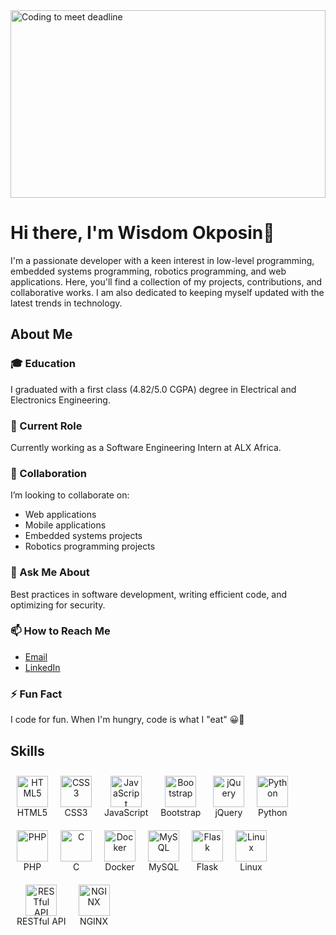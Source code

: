 <img src="https://media.giphy.com/media/CrFLL3CnRpw5ddlBMm/giphy.gif" alt="Coding to meet deadline" width="100%" height="300px"/>

# Hi there, I'm Wisdom Okposin👋

I'm a passionate developer with a keen interest in low-level programming, embedded systems programming, robotics programming, and web applications. Here, you'll find a collection of my projects, contributions, and collaborative works. I am also dedicated to keeping myself updated with the latest trends in technology.

## About Me
### 🎓 Education
I graduated with a first class (4.82/5.0 CGPA) degree in Electrical and Electronics Engineering.

### 💼 Current Role
Currently working as a Software Engineering Intern at ALX Africa.


### 👯 Collaboration
I’m looking to collaborate on:

- Web applications
- Mobile applications
- Embedded systems projects
- Robotics programming projects

### 💬 Ask Me About
Best practices in software development, writing efficient code, and optimizing for security.

### 📫 How to Reach Me
- [Email](mailto:wisdomokposin@gmail.com)
- [LinkedIn](https://www.linkedin.com/in/wisdom-okposin/)

### ⚡ Fun Fact
I code for fun. When I'm hungry, code is what I "eat" 😀🤣

## Skills
<div style="display: flex; flex-wrap: wrap;">
    <div style="text-align: center; margin: 10px;">
        <img alt="HTML5" width="50px" height="50px" src="https://raw.githubusercontent.com/danielcranney/readme-generator/main/public/icons/skills/html5-colored.svg">
        <br>HTML5
    </div>
    <div style="text-align: center; margin: 10px;">
        <img alt="CSS3" width="50px" height="50px" src="https://raw.githubusercontent.com/danielcranney/readme-generator/main/public/icons/skills/css3-colored.svg">
        <br>CSS3
    </div>
    <div style="text-align: center; margin: 10px;">
        <img alt="JavaScript" width="50px" height="50px" src="https://raw.githubusercontent.com/danielcranney/readme-generator/main/public/icons/skills/javascript-colored.svg">
        <br>JavaScript
    </div>
    <div style="text-align: center; margin: 10px;">
        <img alt="Bootstrap" width="50px" height="50px" src="https://raw.githubusercontent.com/danielcranney/readme-generator/main/public/icons/skills/bootstrap-colored.svg">
        <br>Bootstrap
    </div>
    <div style="text-align: center; margin: 10px;">
        <img alt="jQuery" width="50px" height="50px" src="https://raw.githubusercontent.com/danielcranney/readme-generator/main/public/icons/skills/jquery-colored.svg">
        <br>jQuery
    </div>
    <div style="text-align: center; margin: 10px;">
        <img alt="Python" width="50px" height="50px" src="https://raw.githubusercontent.com/danielcranney/readme-generator/main/public/icons/skills/python-colored.svg">
        <br>Python
    </div>
    <div style="text-align: center; margin: 10px;">
        <img alt="PHP" width="50px" height="50px" src="https://raw.githubusercontent.com/danielcranney/readme-generator/main/public/icons/skills/php-colored.svg">
        <br>PHP
    </div>
    <div style="text-align: center; margin: 10px;">
        <img alt="C" width="50px" height="50px" src="https://raw.githubusercontent.com/danielcranney/readme-generator/main/public/icons/skills/c-colored.svg">
        <br>C
    </div>
    <div style="text-align: center; margin: 10px;">
        <img alt="Docker" width="50px" height="50px" src="https://raw.githubusercontent.com/danielcranney/readme-generator/main/public/icons/skills/docker-colored.svg">
        <br>Docker
    </div>
    <div style="text-align: center; margin: 10px;">
        <img alt="MySQL" width="50px" height="50px" src="https://raw.githubusercontent.com/danielcranney/readme-generator/main/public/icons/skills/mysql-colored.svg">
        <br>MySQL
    </div>
    <div style="text-align: center; margin: 10px;">
        <img alt="Flask" width="50px" height="50px" src="https://raw.githubusercontent.com/danielcranney/readme-generator/main/public/icons/skills/flask-colored.svg">
        <br>Flask
    </div>
    <div style="text-align: center; margin: 10px;">
        <img alt="Linux" width="50px" height="50px" src="https://raw.githubusercontent.com/danielcranney/readme-generator/main/public/icons/skills/linux-colored.svg">
        <br>Linux
    </div>
    <div style="text-align: center; margin: 10px;">
        <img alt="RESTful API" width="50px" height="50px" src="https://raw.githubusercontent.com/danielcranney/readme-generator/main/public/icons/skills/rest-api-colored.svg">
        <br>RESTful API
    </div>
    <div style="text-align: center; margin: 10px;">
        <img alt="NGINX" width="50px" height="50px" src="https://raw.githubusercontent.com/danielcranney/readme-generator/main/public/icons/skills/nginx-colored.svg">
        <br>NGINX
    </div>
</div>